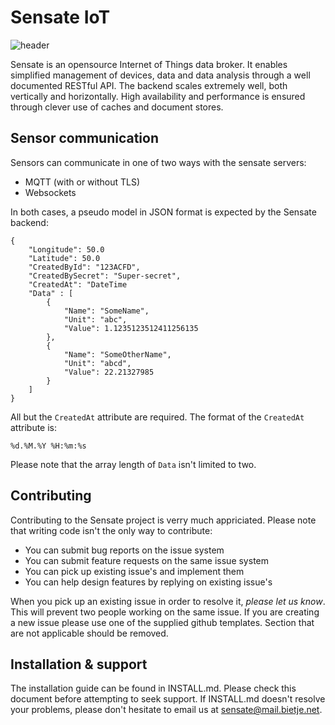﻿# Sensate IoT

![header]

Sensate is an opensource Internet of Things data broker. It enables simplified management
of devices, data and data analysis through a well documented RESTful API. The backend scales extremely
well, both vertically and horizontally. High availability and performance is ensured through
clever use of caches and document stores.

[header]: https://sensate.bietje.net/assets/images/sensate-usage.png "Sensate IoT"

## Sensor communication

Sensors can communicate in one of two ways with the sensate servers:

* MQTT (with or without TLS)
* Websockets

In both cases, a pseudo model in JSON format is expected by the Sensate backend:

    {
        "Longitude": 50.0
        "Latitude": 50.0
        "CreatedById": "123ACFD",
        "CreatedBySecret": "Super-secret",
        "CreatedAt": "DateTime
        "Data" : [
            {
                "Name": "SomeName",
                "Unit": "abc",
                "Value": 1.1235123512411256135
            },
            {
                "Name": "SomeOtherName",
                "Unit": "abcd",
                "Value": 22.21327985
            }
        ]
    }

All but the `CreatedAt` attribute are required. The format of the `CreatedAt` attribute is:

    %d.%M.%Y %H:%m:%s

Please note that the array length of ```Data``` isn't limited to two.

## Contributing

Contributing to the Sensate project is verry much appriciated. Please note that writing code isn't the
only way to contribute:

* You can submit bug reports on the issue system
* You can submit feature requests on the same issue system
* You can pick up existing issue's and implement them
* You can help design features by replying on existing issue's

When you pick up an existing issue in order to resolve it, *please let us know*. This will
prevent two people working on the same issue. If you are creating a new issue
please use one of the supplied github templates. Section that are not applicable should
be removed.

## Installation & support

The installation guide can be found in INSTALL.md. Please check this document
before attempting to seek support. If INSTALL.md doesn't resolve your problems, please
don't hesitate to email us at sensate@mail.bietje.net.
